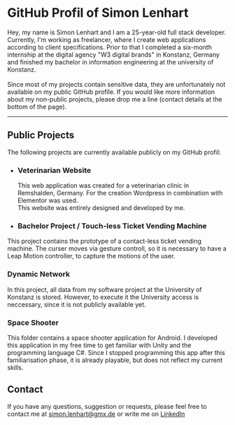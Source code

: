 # GitHub Profil of Simon Lenhart

Hey, my name is Simon Lenhart and I am a 25-year-old full stack developer. Currently, I'm working as freelancer, where I create web applications according to client specifications. Prior to that I completed a six-month internship at the digital agency "W3 digital brands" in Konstanz, Germany and finished my bachelor in information engineering at the university of Konstanz.<br><br>
Since most of my projects contain sensitive data, they are unfortunately not available on my public GitHub profile. If you would like more information about my non-public projects, please drop me a line (contact details at the bottom of the page).

*** 
## Public Projects 

The following projects are currently available publicly on my GitHub profil: 

- ### Veterinarian Website
  This web application was created for a veterinarian clinic in Remshalden, Germany. For the creation Wordpress in combination with Elementor was used.<br>
  This website was entirely designed and developed by me. 

- ### Bachelor Project / Touch-less Ticket Vending Machine
This project contains the prototype of a contact-less ticket vending machine. The curser moves via gesture controll, so it is necessary to have a Leap Motion controller, to capture the motions of the user. 

### Dynamic Network
In this project, all data from my software project at the University of Konstanz is stored. However, to execute it the University access is neccessary, since it is not publicly available yet. 

### Space Shooter
This folder contains a space shooter application for Android. I developed this application in my free time to get familiar with Unity and the programming language C#. Since I stopped programming this app after this familiarisation phase, it is already playable, but does not reflect my current skills. 
## Contact

If you have any questions, suggestion or requests, please feel free to contact me at simon.lenhart@gmx.de or write me on [LinkedIn](https://www.linkedin.com/in/simon-lenhart/)

